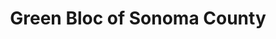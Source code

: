 ---
client: GBSC
title: Green Bloc of Sonoma County
logo: 
website: 
location: Sonoma County, Ca.
category: client
layout: client
---